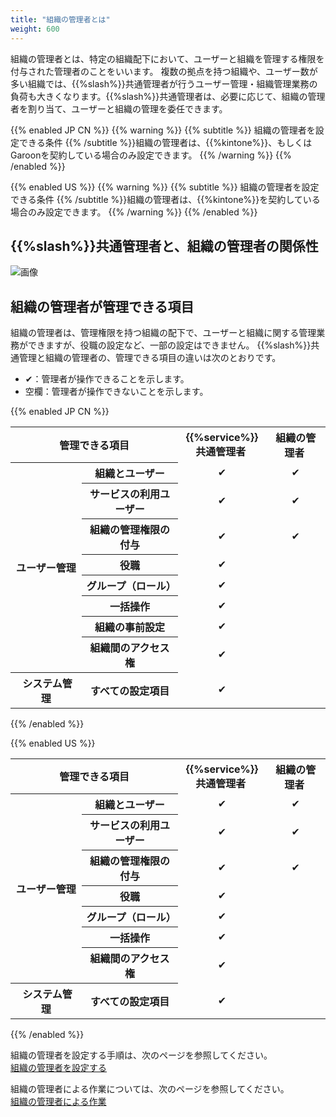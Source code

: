```yaml
---
title: "組織の管理者とは"
weight: 600
---
```

組織の管理者とは、特定の組織配下において、ユーザーと組織を管理する権限を付与された管理者のことをいいます。
複数の拠点を持つ組織や、ユーザー数が多い組織では、{{%slash%}}共通管理者が行うユーザー管理・組織管理業務の負荷も大きくなります。{{%slash%}}共通管理者は、必要に応じて、組織の管理者を割り当て、ユーザーと組織の管理を委任できます。

{{% enabled JP CN %}}
{{% warning %}}
{{% subtitle %}}
組織の管理者を設定できる条件
{{% /subtitle %}}組織の管理者は、{{%kintone%}}、もしくはGaroonを契約している場合のみ設定できます。
{{% /warning %}}
{{% /enabled %}}

{{% enabled US %}}
{{% warning %}}
{{% subtitle %}}
組織の管理者を設定できる条件
{{% /subtitle %}}組織の管理者は、{{%kintone%}}を契約している場合のみ設定できます。
{{% /warning %}}
{{% /enabled %}}

## {{%slash%}}共通管理者と、組織の管理者の関係性

![画像](/general/img-ja/whatisumaadmin_01_ja.png)

## 組織の管理者が管理できる項目

組織の管理者は、管理権限を持つ組織の配下で、ユーザーと組織に関する管理業務ができますが、役職の設定など、一部の設定はできません。
{{%slash%}}共通管理と組織の管理者の、管理できる項目の違いは次のとおりです。

* &#10004;：管理者が操作できることを示します。
* 空欄：管理者が操作できないことを示します。

{{% enabled JP CN %}}
<table cellpadding="1" cellspacing="1">
    <tbody>
        <tr>
            <th style="text-align: center;" colspan="2" width="142"><b>管理できる項目</b></th>
            <th style="text-align: center;" width="115"><b>&nbsp;{{%service%}}<br />
            共通管理者</b></th>
            <th style="text-align: center;" width="120"><b>&nbsp;組織の管理者</b></th>
        </tr>
        <tr>
            <th width="142" rowspan="8">ユーザー管理</th>
            <th width="200">組織とユーザー</th>
            <td style="text-align: center;" width="115">&nbsp;&#10004;</td>
            <td style="text-align: center;" width="120">&nbsp;&#10004;</td>
        </tr>
        <tr>
            <th width="200">サービスの利用ユーザー</th>
            <td style="text-align: center;" width="115">&nbsp;&#10004;</td>
            <td style="text-align: center;" width="120">&nbsp;&#10004;</td>
        </tr>
        <tr>
            <th width="200">組織の管理権限の付与</th>
            <td style="text-align: center;" width="115">&nbsp;&#10004;</td>
            <td style="text-align: center;" width="120">&nbsp;&#10004;</td>
        </tr>
        <tr>
            <th width="200">役職</th>
            <td style="height: 17px; text-align: center;" width="115">&nbsp;&#10004;</td>
            <td style="text-align: center;" width="120">&nbsp;</td>
        </tr>
        <tr>
            <th width="200">グループ（ロール）</th>
            <td style="text-align: center;" width="115">&nbsp;&#10004;</td>
            <td style="text-align: center;" width="120">&nbsp;</td>
        </tr>
        <tr>
            <th width="200">一括操作</th>
            <td style="text-align: center;" width="115">&nbsp;&#10004;</td>
            <td style="text-align: center;" width="120">&nbsp;</td>
        </tr>
        <tr>
            <th width="200">組織の事前設定</th>
            <td style="text-align: center;" width="115">&nbsp;&#10004;</td>
            <td style="text-align: center;" width="120">&nbsp;</td>
        </tr>
        <tr>
            <th width="200">組織間のアクセス権</th>
            <td style="text-align: center;" width="115">&nbsp;&#10004;</td>
            <td style="text-align: center;" width="120">&nbsp;</td>
        </tr>
        <tr>
            <th width="142">&nbsp;システム管理</th>
            <th width="200">すべての設定項目</th>
            <td style="text-align: center;" width="115">&nbsp;&#10004;</td>
            <td style="text-align: center;" width="120">&nbsp;</td>
        </tr>
    </tbody>
</table>
{{% /enabled %}}

{{% enabled US %}}
<table cellpadding="1" cellspacing="1">
    <tbody>
        <tr>
            <th style="text-align: center;" colspan="2" width="142"><b>管理できる項目</b></th>
            <th style="text-align: center;" width="115"><b>&nbsp;{{%service%}}<br />
            共通管理者</b></th>
            <th style="text-align: center;" width="120"><b>&nbsp;組織の管理者</b></th>
        </tr>
        <tr>
            <th width="142" rowspan="7">ユーザー管理</th>
            <th width="200">組織とユーザー</th>
            <td style="text-align: center;" width="115">&nbsp;&#10004;</td>
            <td style="text-align: center;" width="120">&nbsp;&#10004;</td>
        </tr>
        <tr>
            <th width="200">サービスの利用ユーザー</th>
            <td style="text-align: center;" width="115">&nbsp;&#10004;</td>
            <td style="text-align: center;" width="120">&nbsp;&#10004;</td>
        </tr>
        <tr>
            <th width="200">組織の管理権限の付与</th>
            <td style="text-align: center;" width="115">&nbsp;&#10004;</td>
            <td style="text-align: center;" width="120">&nbsp;&#10004;</td>
        </tr>
        <tr>
            <th width="200">役職</th>
            <td style="height: 17px; text-align: center;" width="115">&nbsp;&#10004;</td>
            <td style="text-align: center;" width="120">&nbsp;</td>
        </tr>
        <tr>
            <th width="200">グループ（ロール）</th>
            <td style="text-align: center;" width="115">&nbsp;&#10004;</td>
            <td style="text-align: center;" width="120">&nbsp;</td>
        </tr>
        <tr>
            <th width="200">一括操作</th>
            <td style="text-align: center;" width="115">&nbsp;&#10004;</td>
            <td style="text-align: center;" width="120">&nbsp;</td>
        </tr>
        <tr>
            <th width="200">組織間のアクセス権</th>
            <td style="text-align: center;" width="115">&nbsp;&#10004;</td>
            <td style="text-align: center;" width="120">&nbsp;</td>
        </tr>
        <tr>
            <th width="142">&nbsp;システム管理</th>
            <th width="200">すべての設定項目</th>
            <td style="text-align: center;" width="115">&nbsp;&#10004;</td>
            <td style="text-align: center;" width="120">&nbsp;</td>
        </tr>
    </tbody>
</table>
{{% /enabled %}}

組織の管理者を設定する手順は、次のページを参照してください。  
[組織の管理者を設定する](/general/ja/admin/list_uma/usermanagement_assign.html)  

組織の管理者による作業については、次のページを参照してください。  
[組織の管理者による作業](/general/ja/admin/list_uma/list_userdptmnt.html)  
